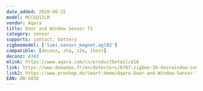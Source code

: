 ```yaml
---
date_added: 2020-06-15
model: MCCGQ12LM
vendor: Aqara
title: Door and Window Sensor T1
category: sensor
supports: contact, battery
zigbeemodel: ['lumi.sensor_magnet.agl02']
compatible: [deconz, zha, z2m, ihost]
deconz: 4343
mlink: https://www.aqara.com/cn/productDetail/d18
link: https://www.domadoo.fr/en/detectors/6707-zigbee-30-doorwindow-sensor-t1-aqara.html
link2: https://www.proshop.de/Smart-Home/Aqara-Door-and-Window-Sensor-T1/3196681
EAN: DW-S03D
---
```



